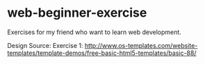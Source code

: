 # web-beginner-exercise
Exercises for my friend who want to learn web development.

Design Source:
Exercise 1: http://www.os-templates.com/website-templates/template-demos/free-basic-html5-templates/basic-88/